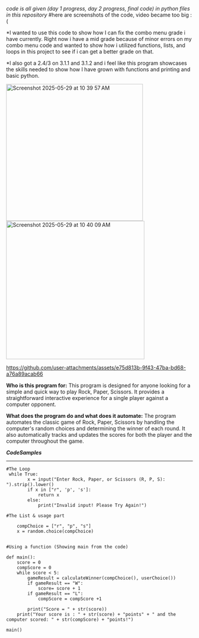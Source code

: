 *code is all given (day 1 progress, day 2 progress, final code) in python files in this repository*
#here are screenshots of the code, video became too big :( 

*I wanted to use this code to show how I can fix the combo menu grade i have currently. Right now i have a mid grade because of minor errors on my combo menu code and wanted to show how i utilized functions, lists, and loops in this project to see if i can get a better grade on that. 

*I also got a 2.4/3 on 3.1.1 and 3.1.2 and i feel like this program showcases the skills needed to show how I have grown with functions and printing and basic python. 

<img width="369" alt="Screenshot 2025-05-29 at 10 39 57 AM" src="https://github.com/user-attachments/assets/453efa52-0530-4ecf-b090-06fb0e7639e2" />

<img width="373" alt="Screenshot 2025-05-29 at 10 40 09 AM" src="https://github.com/user-attachments/assets/276a3605-0bee-4649-af01-b47e72ef0af7" />

https://github.com/user-attachments/assets/e75d813b-9f43-47ba-bd68-a76a89acab66

**Who is this program for:**
 This program is designed for anyone looking for a simple and quick way to play Rock, Paper, Scissors. It provides a straightforward interactive experience for a single player against a computer opponent.

**What does the program do and what does it automate:**
 The program automates the classic game of Rock, Paper, Scissors by handling the computer's random choices and determining the winner of each round. It also automatically tracks and updates the scores for both the player and the computer throughout the game.


***CodeSamples***
______________________


```
#The Loop
 while True:
        x = input("Enter Rock, Paper, or Scissors (R, P, S):  ").strip().lower()
        if x in ["r", 'p', 's']:
            return x
        else:
            print("Invalid input! Please Try Again!")
```



```
#The List & usage part

    compChoice = ["r", "p", "s"]
    x = random.choice(compChoice)
    
```

```
#Using a function (Showing main from the code)

def main(): 
    score = 0
    compScore = 0
    while score < 5:   
        gameResult = calculateWinner(compChoice(), userChoice())
        if gameResult == "W":
            score= score + 1
        if gameResult == "L":
            compScore = compScore +1
    
        print("Score = " + str(score))      
    print("Your score is : " + str(score) + "points" + " and the computer scored: " + str(compScore) + "points!")
    
main()
 
```


